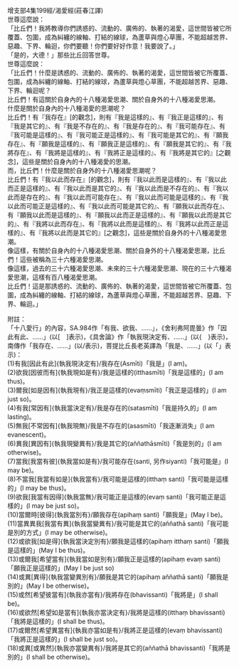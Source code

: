 增支部4集199經/渴愛經(莊春江譯)  
世尊這麼說：  
「比丘們！我將教導你們誘惑的、流動的、廣佈的、執著的渴愛，這世間皆被它所覆蓋、包圍，成為糾纏的線軸、打結的線球，為蘆草與燈心草團，不能超越苦界、惡趣、下界、輪迴，你們要聽！你們要好好作意！我要說了。」  
「是的，大德！」那些比丘回答世尊。  
世尊這麼說：  
「比丘們！什麼是誘惑的、流動的、廣佈的、執著的渴愛，這世間皆被它所覆蓋、包圍，成為糾纏的線軸、打結的線球，為蘆草與燈心草團，不能超越苦界、惡趣、下界、輪迴呢？  
比丘們！有這關於自身內的十八種渴愛思潮、關於自身外的十八種渴愛思潮。  
什麼是關於自身內的十八種渴愛的思潮呢？  
比丘們！有『我存在』[的觀念]，則有『我是這樣的』、有『我正是這樣的』、有『我是其它的』、有『我是不存在的』、有『我是存在的』、有『我可能存在』、有『我可能是這樣的』、有『我可能正是這樣的』、有『我可能是其它的』、有『願我存在』、有『願我是這樣的』、有『願我正是這樣的』、有『願我是其它的』、有『我將存在』、有『我將是這樣的』、有『我將正是這樣的』、有『我將是其它的』[之觀念]，這些是關於自身內的十八種渴愛的思潮。  
而，比丘們！什麼是關於自身外的十八種渴愛思潮呢？  
比丘們！有『我以此而存在』[的觀念]，則有『我以此而是這樣的』、有『我以此而正是這樣的』、有『我以此而是其它的』、有『我以此而是不存在的』、有『我以此而是存在的』、有『我以此而可能存在』、有『我以此而可能是這樣的』、有『我以此而可能正是這樣的』、有『我以此而可能是其它的』、有『願我以此而存在』、有『願我以此而是這樣的』、有『願我以此而正是這樣的』、有『願我以此而是其它的』、有『我將以此而存在』、有『我將以此而是這樣的』、有『我將以此而正是這樣的』、有『我將以此而是其它的』[之觀念]，這些是關於自身外的十八種渴愛思潮。  
像這樣，有關於自身內的十八種渴愛思潮、關於自身外的十八種渴愛思潮，比丘們！這些被稱為三十六種渴愛思潮。  
像這樣，過去的三十六種渴愛思潮、未來的三十六種渴愛思潮、現在的三十六種渴愛思潮，這樣有百八種渴愛思潮。  
比丘們！這是那誘惑的、流動的、廣佈的、執著的渴愛，這世間皆被它所覆蓋、包圍，成為糾纏的線軸、打結的線球，為蘆草與燈心草團，不能超越苦界、惡趣、下界、輪迴。」  
  
附註：  
「十八愛行」的內容，SA.984作「有我、欲我、……」，《舍利弗阿毘曇》作「因此有此、……」(以[　]表示)，《具舍論》作「執我現決定有、……」(以{　}表示)，南傳作「我存在、……」(以/表示)，菩提比丘長老英譯為「我是、……」(以「」表示)：  
(1)有我[因此有此]{執我現決定有}/我存在(Asmīti)「我是」(I am)。  
(2)欲我[因彼而有]{執我現如是有}/我是這樣的(itthasmīti)「我是這樣的」(I am thus)。  
(3)爾我[如是因有]{執我現有}/我正是這樣的(evaṃsmīti)「我正是這樣的」(I am just so)。  
(4)有我[常因有]{執我當決定有}/我是存在的(satasmīti)「我是持久的」(I am lasting)。  
(5)無我[不常因有]{執我現無}/我是不存在的(asasmīti)「我逐漸消失」(I am evanescent)。  
(6)異我[異因有]{執我現變異有}/我是其它的(aññathāsmīti)「我是別的」(I am otherwise)。  
(7)當我[我當有彼]{執我當如是有}/我可能存在(santi, 另作siyanti)「我可能是」(I may be)。  
(8)不當我[我當有如是]{執我當有}/我可能是這樣的(itthaṃ santi)「我可能是這樣的」(I may be thus)。  
(9)欲我[我當有因得]{執我當無}/我可能正是這樣的(evaṃ santi)「我可能正是這樣的」(I may be just so)。  
(10)當爾時[彼得]{執我當別有}/願我存在(apihaṃ santi)「願我是」(May I be)。  
(11)當異異我[我當有異]{執我當變異有}/我可能是其它的(aññathā santi)「我可能是別的方式」(I may be otherwise)。  
(12)或欲我[如是得]{執我當決定別有}/願我是這樣的(apihaṃ itthaṃ santi)「願我是這樣的」(May I be thus)。  
(13)或爾我[希望當有]{執我當如是別有}/願我正是這樣的(apihaṃ evaṃ santi)「願我正是這樣的」(May I be just so)  
(14)或異[異得]{執我當變異別有}/願我是其它的(apihaṃ aññathā santi)「願我是別的」(May I be otherwise)。  
(15)或然[希望彼當有]{執我亦當有}/我將存在(bhavissanti)「我將是」(I shall be)。  
(16)或欲然[希望如是當有]{執我亦當決定有}/我將是這樣的(itthaṃ bhavissanti)「我將是這樣的」(I shall be thus)。  
(17)或爾然[希望異當有]{執我亦當如是有}/我將正是這樣的(evaṃ bhavissanti)「我將正是這樣的」(I shall be just so)。  
(18)或異[或異然]{執我亦當變異有}/我將是其它的(aññathā bhavissanti)「我將是別的」(I shall be otherwise)。  
  
  
